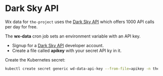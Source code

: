# Dark Sky API

Wx data for `the-project` uses the [Dark Sky API] which offers 1000 API calls per day for free.

The **wx-data** cron job sets an environment variable with an API key.

- Signup for a [Dark Sky API] developer account.
- Create a file called **apikey** with your secret API ky in it.

Create the Kubernetes secret:

```bash
kubectl create secret generic wd-data-api-key --from-file=apikey -n the-project
```

[Dark Sky API]:https://darksky.net/dev